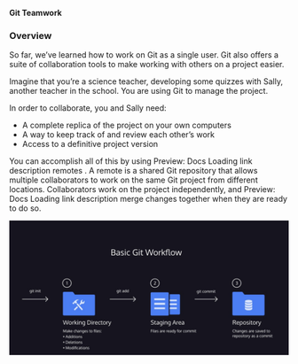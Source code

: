 
**Git Teamwork**

### Overview

So far, we’ve learned how to work on Git as a single user. Git also offers a suite of collaboration tools to make working with others on a project easier.

Imagine that you’re a science teacher, developing some quizzes with Sally, another teacher in the school. You are using Git to manage the project.

In order to collaborate, you and Sally need:

- A complete replica of the project on your own computers
- A way to keep track of and review each other’s work
- Access to a definitive project version

You can accomplish all of this by using 
Preview: Docs Loading link description
remotes
. A remote is a shared Git repository that allows multiple collaborators to work on the same Git project from different locations. Collaborators work on the project independently, and 
Preview: Docs Loading link description
merge
 changes together when they are ready to do so.


![](./basic-git-workflow-diagram.jpg)
